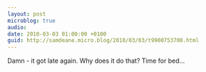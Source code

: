 ```yaml
---
layout: post
microblog: true
audio: 
date: 2010-03-03 01:00:00 +0100
guid: http://samdeane.micro.blog/2010/03/03/t9900753700.html
---
```

Damn - it got late again. Why does it do that? Time for bed...
